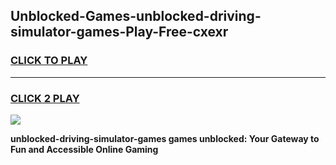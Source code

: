 
## Unblocked-Games-unblocked-driving-simulator-games-Play-Free-cxexr
<h3>
<a href="https://premium76.site?title=unblocked-driving-simulator-games&ref=22A">CLICK TO PLAY</a></h3>
<hr>

<h3>
<a href="https://premium76.site?title=unblocked-driving-simulator-games&ref=22A">CLICK 2 PLAY</a>
  
</h3>

<a href="https://premium76.site?title=unblocked-driving-simulator-games&ref=22A"><img src="https://clearcache.store/games.png"></a>


**unblocked-driving-simulator-games games unblocked: Your Gateway to Fun and Accessible Online Gaming**
